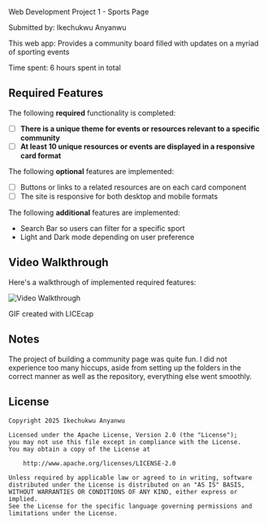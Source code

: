  Web Development Project 1 - Sports Page

Submitted by: Ikechukwu Anyanwu

This web app: Provides a community board filled with updates on a myriad of sporting events

Time spent: 6 hours spent in total

## Required Features

The following **required** functionality is completed:

- [ ] **There is a unique theme for events or resources relevant to a specific community**
- [ ] **At least 10 unique resources or events are displayed in a responsive card format**

The following **optional** features are implemented:

- [ ] Buttons or links to a related resources are on each card component
- [ ] The site is responsive for both desktop and mobile formats

The following **additional** features are implemented:

* Search Bar so users can filter for a specific sport
* Light and Dark mode depending on user preference



## Video Walkthrough

Here's a walkthrough of implemented required features:

<img src='P1_wlkthrgh.gif' title='Video Walkthrough' width='' alt='Video Walkthrough' />


GIF created with LICEcap 


## Notes

The project of building a community page was quite fun. I did not experience too many hiccups, aside from setting up the folders in the correct manner as well as the repository, everything else went smoothly.

## License

    Copyright 2025 Ikechukwu Anyanwu

    Licensed under the Apache License, Version 2.0 (the "License");
    you may not use this file except in compliance with the License.
    You may obtain a copy of the License at

        http://www.apache.org/licenses/LICENSE-2.0

    Unless required by applicable law or agreed to in writing, software
    distributed under the License is distributed on an "AS IS" BASIS,
    WITHOUT WARRANTIES OR CONDITIONS OF ANY KIND, either express or implied.
    See the License for the specific language governing permissions and
    limitations under the License.
